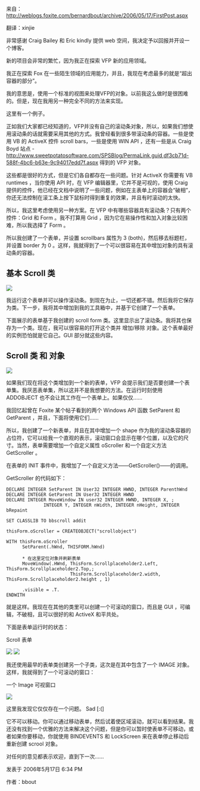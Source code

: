 来自：http://weblogs.foxite.com/bernardbout/archive/2006/05/17/FirstPost.aspx

翻译：xinjie

非常感谢 Craig Bailey 和 Eric kindly 提供 web 空间，我决定予以回报并开设一个博客。

新的项目会非常的繁忙，因为我正在探索 VFP 新的应用领域。

我正在探索 Fox 在一些陌生领域的应用能力，并且，我现在考虑最多的就是“超出容器的部分”。

我的意思是，使用一个标准的视图来处理VFP的对象。以前我这么做时是很困难的。但是，现在我用另一种完全不同的方法来实现。

这里有一个例子。

正如我们大家都已经知道的，VFP并没有自己的滚动条对象，所以，如果我们想使用滚动条的话就需要采用其他的方式。我曾经看到很多带滚动条的容器。一些是使用 VB 的 ActiveX 控件 scroll bars，一些是使用 WIN API ，还有一些是从 Craig Boyd 站点  - http://www.sweetpotatosoftware.com/SPSBlog/PermaLink,guid,df3cb71d-588f-4bc6-b63e-9c94017edd7f.aspx 得到的 VFP 对象。

这些都是很好的方式，但是它们各自都存在一些问题。针对 ActiveX 你需要有 VB runtimes ，当你使用 API 时，在 VFP 编辑器里，它并不是可视的，使用 Craig 提供的控件，他已经在文档中说明了一些问题，例如在主表单上的容器会“破相”，你还无法控制在滚工条上按下鼠标时得到重复的效果，并且有时滚动的太快。

所以，我这里考虑使用另一种方案。在 VFP 中有哪些容器具有滚动条？只有两个控件：Grid 和 Form 。我不打算用 Grid ，因为它在易操作性和加入对象比较困难，所以我选择了 Form 。

所以我创建了一个表单，并设置 scrollbars 属性为 3 (both)，然后移去标题栏，并设置 border 为 0 。这样，我就得到了一个可以很容易在其中增加对象的具有滚动条的容器。

## 基本 Scroll 类
<img src="../../Picture/form9.png">

我运行这个表单并可以操作滚动条。到现在为止，一切还都不错。然后我将它保存为类。下一步，我将其中增加到我的工具箱中，并基于它创建了一个表单。

下面展示的表单基于我创建的 scroll form 类。这里显示出了滚动条。我将其也保存为一个类。现在，我可以很容易的打开这个类并 增加/移除 对象。这个表单最好的实例恐怕就是它自己。GUI 部分就这些内容。

## Scroll 类 和 对象

<img src="../../Picture/form10.png">

如果我们现在将这个类增加到一个新的表单，VFP 会提示我们是否要创建一个表单集。我厌恶表单集，所以这并不是我想要的方法。在运行时刻使用 ADDOBJECT 也不会让其工作在一个表单上。如果仅仅......

我回忆起曾在 Foxite 某个帖子看到的两个 Windows API 函数 SetParent 和 GetParent ，并且，下面将使用它们......

所以，我创建了一个新表单，并且在其中增加一个 shape 作为我的滚动条容器的占位符，它可以给我一个直观的表示，滚动窗口会显示在哪个位置，以及它的尺寸。当然，表单需要增加一个自定义属性 oScroller 和一个自定义方法  GetScroller 。

在表单的 INIT 事件中，我增加了一个自定义方法——GetScroller()——的调用。

GetScroller 的代码如下：
```foxpro
DECLARE INTEGER SetParent IN User32 INTEGER HWND, INTEGER ParenthWnd
DECLARE INTEGER GetParent IN User32 INTEGER HWND
DECLARE INTEGER MoveWindow IN user32 INTEGER HWND, INTEGER X, ;
              INTEGER Y, INTEGER nWidth, INTEGER nHeight, INTEGER bRepaint

SET CLASSLIB TO bbscroll addit

thisForm.oScroller = CREATEOBJECT("scrollobject")

WITH thisForm.oScroller
      SetParent(.hWnd, THISFORM.hWnd)

      * 在这里定位对象并刷新表单  
      MoveWindow(.HWnd, ThisForm.Scrollplaceholder2.Left, ThisForm.Scrollplaceholder2.Top,;
                        ThisForm.Scrollplaceholder2.width, ThisForm.Scrollplaceholder2.height , 1)

      .visible = .T.
ENDWITH
```
就是这样。我现在在其他的类里可以创建一个可滚动的窗口，而且是 GUI ，可编辑，不破相，且可以很好的和 ActiveX 和平共处。

下面是表单运行时的状态：

Scroll 表单

<img src="../../Picture/form11.png">

<img src="../../Picture/form12.png">

我还使用最早的表单类创建另一个子类，这次是在其中包含了一个 IMAGE 对象。这样，我就得到了一个可滚动的窗口：

一个 Image 可视窗口

<img src="../../Picture/form13.png">

这里我发现它仅仅存在一个问题。 Sad [:(]

它不可以移动。你可以通过移动表单，然后试着使区域滚动，就可以看到结果。我还没有找到一个优雅的方法来解决这个问题，但是你可以暂时使表单不可移动，或者如果你要移动，你就使用 BINDEVENTS 和 LockScreen 来在表单停止移动后重新创建 scrool 对象。

对任何的意见都表示欢迎，直到下一次......

发表于 2006年5月17日 6:34 PM

作者：bbout
